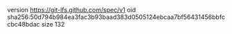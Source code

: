 version https://git-lfs.github.com/spec/v1
oid sha256:50d794b984ea3fac3b93baad383d0505124ebcaa7bf56431456bbfccbc48bdac
size 132
